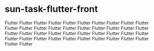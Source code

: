 # sun-task-flutter-front
Flutter Flutter Flutter Flutter Flutter Flutter Flutter Flutter Flutter Flutter Flutter Flutter Flutter Flutter Flutter Flutter Flutter Flutter Flutter Flutter Flutter Flutter Flutter Flutter Flutter Flutter Flutter Flutter Flutter Flutter Flutter Flutter Flutter Flutter Flutter Flutter Flutter Flutter Flutter Flutter Flutter Flutter 
